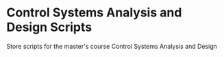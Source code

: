 # Control Systems Analysis and Design Scripts
Store scripts for the master's course Control Systems Analysis and Design
